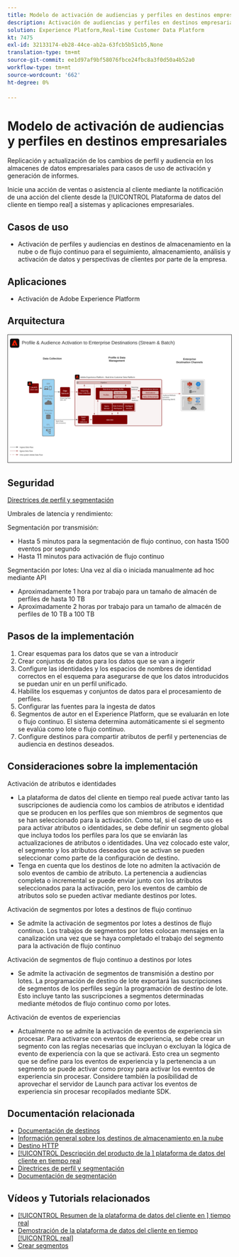 ```yaml
---
title: Modelo de activación de audiencias y perfiles en destinos empresariales
description: Activación de audiencias y perfiles en destinos empresariales
solution: Experience Platform,Real-time Customer Data Platform
kt: 7475
exl-id: 32133174-eb28-44ce-ab2a-63fcb5b51cb5,None
translation-type: tm+mt
source-git-commit: ee1d97af9bf58076fbce24fbc8a3f0d50a4b52a0
workflow-type: tm+mt
source-wordcount: '662'
ht-degree: 0%

---
```


# Modelo de activación de audiencias y perfiles en destinos empresariales

Replicación y actualización de los cambios de perfil y audiencia en los almacenes de datos empresariales para casos de uso de activación y generación de informes.

Inicie una acción de ventas o asistencia al cliente mediante la notificación de una acción del cliente desde la [!UICONTROL Plataforma de datos del cliente en tiempo real] a sistemas y aplicaciones empresariales.

## Casos de uso

* Activación de perfiles y audiencias en destinos de almacenamiento en la nube o de flujo continuo para el seguimiento, almacenamiento, análisis y activación de datos y perspectivas de clientes por parte de la empresa.

## Aplicaciones

* Activación de Adobe Experience Platform

## Arquitectura

<img src="assets/enterprise_destination.svg" alt="Arquitectura de referencia para el escenario de activación empresarial" style="border:1px solid #4a4a4a" />

## Seguridad

[Directrices de perfil y segmentación](https://experienceleague.adobe.com/docs/experience-platform/profile/guardrails.html?lang=en)

Umbrales de latencia y rendimiento:

Segmentación por transmisión:

* Hasta 5 minutos para la segmentación de flujo continuo, con hasta 1500 eventos por segundo
* Hasta 11 minutos para activación de flujo continuo

Segmentación por lotes:
Una vez al día o iniciada manualmente ad hoc mediante API

* Aproximadamente 1 hora por trabajo para un tamaño de almacén de perfiles de hasta 10 TB
* Aproximadamente 2 horas por trabajo para un tamaño de almacén de perfiles de 10 TB a 100 TB

## Pasos de la implementación

1. Crear esquemas para los datos que se van a introducir
1. Crear conjuntos de datos para los datos que se van a ingerir
1. Configure las identidades y los espacios de nombres de identidad correctos en el esquema para asegurarse de que los datos introducidos se puedan unir en un perfil unificado.
1. Habilite los esquemas y conjuntos de datos para el procesamiento de perfiles.
1. Configurar las fuentes para la ingesta de datos
1. Segmentos de autor en el Experience Platform, que se evaluarán en lote o flujo continuo. El sistema determina automáticamente si el segmento se evalúa como lote o flujo continuo.
1. Configure destinos para compartir atributos de perfil y pertenencias de audiencia en destinos deseados.

## Consideraciones sobre la implementación

Activación de atributos e identidades

* La plataforma de datos del cliente en tiempo real puede activar tanto las suscripciones de audiencia como los cambios de atributos e identidad que se producen en los perfiles que son miembros de segmentos que se han seleccionado para la activación. Como tal, si el caso de uso es para activar atributos o identidades, se debe definir un segmento global que incluya todos los perfiles para los que se enviarán las actualizaciones de atributos o identidades. Una vez colocado este valor, el segmento y los atributos deseados que se activan se pueden seleccionar como parte de la configuración de destino.
* Tenga en cuenta que los destinos de lote no admiten la activación de solo eventos de cambio de atributo. La pertenencia a audiencias completa o incremental se puede enviar junto con los atributos seleccionados para la activación, pero los eventos de cambio de atributos solo se pueden activar mediante destinos por lotes.

Activación de segmentos por lotes a destinos de flujo continuo

* Se admite la activación de segmentos por lotes a destinos de flujo continuo. Los trabajos de segmentos por lotes colocan mensajes en la canalización una vez que se haya completado el trabajo del segmento para la activación de flujo continuo

Activación de segmentos de flujo continuo a destinos por lotes

* Se admite la activación de segmentos de transmisión a destino por lotes. La programación de destino de lote exportará las suscripciones de segmentos de los perfiles según la programación de destino de lote. Esto incluye tanto las suscripciones a segmentos determinadas mediante métodos de flujo continuo como por lotes.

Activación de eventos de experiencias

* Actualmente no se admite la activación de eventos de experiencia sin procesar. Para activarse con eventos de experiencia, se debe crear un segmento con las reglas necesarias que incluyan o excluyan la lógica de evento de experiencia con la que se activará. Esto crea un segmento que se define para los eventos de experiencia y la pertenencia a un segmento se puede activar como proxy para activar los eventos de experiencia sin procesar. Considere también la posibilidad de aprovechar el servidor de Launch para activar los eventos de experiencia sin procesar recopilados mediante SDK.

## Documentación relacionada

* [Documentación de destinos](https://experienceleague.adobe.com/docs/experience-platform/destinations/catalog/overview.html)
* [Información general sobre los destinos de almacenamiento en la nube](https://experienceleague.adobe.com/docs/experience-platform/destinations/catalog/cloud-storage/overview.html?lang=en#catalog)
* [Destino HTTP](https://experienceleague.adobe.com/docs/experience-platform/destinations/catalog/http-destination.html?lang=en#overview)
* [[!UICONTROL Descripción del producto de la ] plataforma de datos del cliente en tiempo real](https://helpx.adobe.com/legal/product-descriptions/real-time-customer-data-platform.html)
* [Directrices de perfil y segmentación](https://experienceleague.adobe.com/docs/experience-platform/profile/guardrails.html?lang=en)
* [Documentación de segmentación](https://experienceleague.adobe.com/docs/experience-platform/segmentation/api/streaming-segmentation.html)

## Vídeos y Tutorials relacionados

* [[!UICONTROL Resumen de la plataforma de datos del cliente en ] tiempo real](https://experienceleague.adobe.com/docs/platform-learn/tutorials/application-services/rtcdp/understanding-the-real-time-customer-data-platform.html)
* [Demostración de la plataforma de datos del cliente en tiempo  [!UICONTROL real]](https://experienceleague.adobe.com/docs/platform-learn/tutorials/application-services/rtcdp/demo.html)
* [Crear segmentos](https://experienceleague.adobe.com/docs/platform-learn/tutorials/segments/create-segments.html)
